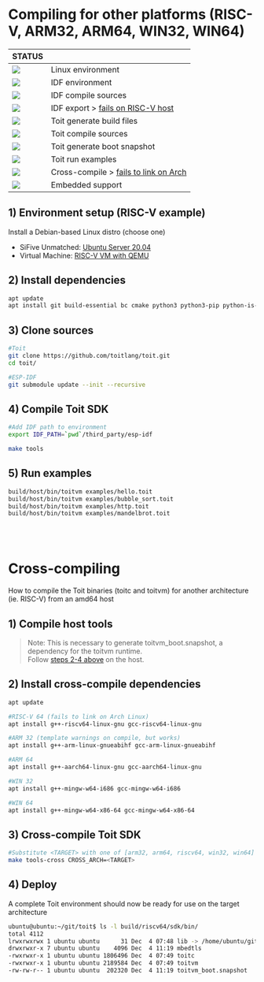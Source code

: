 # Compiling for other platforms (RISC-V, ARM32, ARM64, WIN32, WIN64)

| STATUS | |
| ------------- | ------------- |
| ![](https://img.shields.io/static/v1?label=&message=SUCCESS&color=green) | Linux environment |
| ![](https://img.shields.io/static/v1?label=&message=SUCCESS&color=green) | IDF environment |
| ![](https://img.shields.io/static/v1?label=&message=SUCCESS&color=green) | IDF compile sources |
| ![](https://img.shields.io/static/v1?label=&message=FAILURE&color=red) | IDF export > [fails on RISC-V host](https://github.com/dsobotta/toit/issues/4) |
| ![](https://img.shields.io/static/v1?label=&message=SUCCESS&color=green)| Toit generate build files |
| ![](https://img.shields.io/static/v1?label=&message=SUCCESS&color=green) | Toit compile sources |
| ![](https://img.shields.io/static/v1?label=&message=SUCCESS&color=green)| Toit generate boot snapshot |
| ![](https://img.shields.io/static/v1?label=&message=SUCCESS&color=green) | Toit run examples |
| ![](https://img.shields.io/static/v1?label=&message=PARTIAL&color=yellow) | Cross-compile > [fails to link on Arch](https://github.com/dsobotta/toit/issues/6)|
| ![](https://img.shields.io/static/v1?label=&message=TODO&color=orange) | Embedded support |


## 1) Environment setup (RISC-V example)
Install a Debian-based Linux distro (choose one)
- SiFive Unmatched: [Ubuntu Server 20.04](https://ubuntu.com/tutorials/how-to-install-ubuntu-on-risc-v-hifive-boards#1-overview)
- Virtual Machine: [RISC-V VM with QEMU](https://colatkinson.site/linux/riscv/2021/01/27/riscv-qemu/)

## 2) Install dependencies
``` sh
apt update
apt install git build-essential bc cmake python3 python3-pip python-is-python3 libffi-dev libssl-dev cargo golang ninja-build
```

## 3) Clone sources 
``` sh
#Toit
git clone https://github.com/toitlang/toit.git
cd toit/

#ESP-IDF
git submodule update --init --recursive
```

## 4) Compile Toit SDK
``` sh
#Add IDF path to environment
export IDF_PATH=`pwd`/third_party/esp-idf

make tools
```

## 5) Run examples
``` sh
build/host/bin/toitvm examples/hello.toit
build/host/bin/toitvm examples/bubble_sort.toit
build/host/bin/toitvm examples/http.toit
build/host/bin/toitvm examples/mandelbrot.toit
```
</br>
</br>

# Cross-compiling
How to compile the Toit binaries (toitc and toitvm) for another architecture (ie. RISC-V) from an amd64 host

## 1) Compile host tools
>Note: This is necessary to generate toitvm_boot.snapshot, a dependency for the toitvm runtime. </br> 
Follow [steps 2-4 above](README_OTHERPLATFORMS.md#2-install-dependencies) on the host.

## 2) Install cross-compile dependencies
``` sh
apt update

#RISC-V 64 (fails to link on Arch Linux)
apt install g++-riscv64-linux-gnu gcc-riscv64-linux-gnu

#ARM 32 (template warnings on compile, but works)
apt install g++-arm-linux-gnueabihf gcc-arm-linux-gnueabihf

#ARM 64
apt install g++-aarch64-linux-gnu gcc-aarch64-linux-gnu

#WIN 32
apt install g++-mingw-w64-i686 gcc-mingw-w64-i686

#WIN 64
apt install g++-mingw-w64-x86-64 gcc-mingw-w64-x86-64
```

## 3) Cross-compile Toit SDK
``` sh
#Substitute <TARGET> with one of [arm32, arm64, riscv64, win32, win64]
make tools-cross CROSS_ARCH=<TARGET>
```

## 4) Deploy
A complete Toit environment should now be ready for use on the target architecture
``` sh
ubuntu@ubuntu:~/git/toit$ ls -l build/riscv64/sdk/bin/
total 4112
lrwxrwxrwx 1 ubuntu ubuntu      31 Dec  4 07:48 lib -> /home/ubuntu/git/toit/lib
drwxrwxr-x 7 ubuntu ubuntu    4096 Dec  4 11:19 mbedtls
-rwxrwxr-x 1 ubuntu ubuntu 1806496 Dec  4 07:49 toitc
-rwxrwxr-x 1 ubuntu ubuntu 2189584 Dec  4 07:49 toitvm
-rw-rw-r-- 1 ubuntu ubuntu  202320 Dec  4 11:19 toitvm_boot.snapshot
```
</br>
</br>
